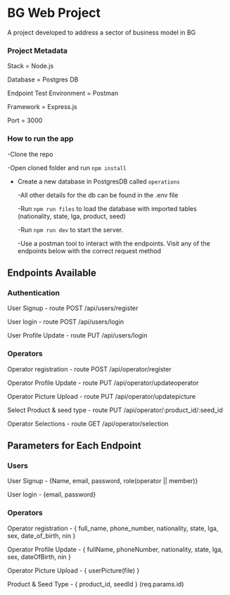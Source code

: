 # BG Web Project

A project developed to address a sector of business model in BG

### Project Metadata

Stack = Node.js

Database = Postgres DB

Endpoint Test Environment = Postman

Framework = Express.js

Port = 3000

### How to run the app

-Clone the repo

-Open cloned folder and run `npm install`

- Create a new database in PostgresDB called `operations`

  -All other details for the db can be found in the .env file

  -Run `npm run files` to load the database with imported tables (nationality, state, lga, product, seed)

  -Run `npm run dev` to start the server.

  -Use a postman tool to interact with the endpoints. Visit any of the endpoints below with the correct request method

## Endpoints Available

### Authentication

User Signup - route POST /api/users/register

User login - route POST /api/users/login

User Profile Update - route PUT /api/users/login

### Operators

Operator registration - route POST /api/operator/register

Operator Profile Update - route PUT /api/operator/updateoperator

Operator Picture Upload - route PUT /api/operator/updatepicture

Select Product & seed type - route PUT /api/operator/:product_id/:seed_id

Operator Selections - route GET /api/operator/selection

## Parameters for Each Endpoint

### Users

User Signup - {Name, email, password, role(operator || member)}

User login - {email, password}

### Operators

Operator registration - { full_name, phone_number, nationality, state, lga, sex, date_of_birth, nin }

Operator Profile Update - { fullName, phoneNumber, nationality, state, lga, sex, dateOfBirth, nin }

Operator Picture Upload - { userPicture(file) }

Product & Seed Type - { product_id, seedId } (req.params.id)
